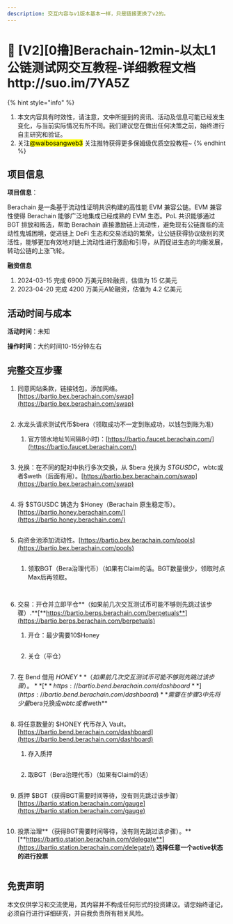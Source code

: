```yaml
---
description: 交互内容与v1版本基本一样，只是链接更换了v2的。
---
```


# 🐻 \[V2]\[0撸]Berachain-12min-以太L1公链测试网交互教程-详细教程文档http://suo.im/7YA5Z



{% hint style="info" %}
1. 本文内容具有时效性，请注意，文中所提到的资讯、活动及信息可能已经发生变化，与当前实际情况有所不同。我们建议您在做出任何决策之前，始终进行自主研究和验证。
2. 关注<mark style="background-color:yellow;">@waibosangweb3</mark> 关注推特获得更多保姆级优质空投教程\~
{% endhint %}

## **项目信息**

**项目信息**：

Berachain 是一条基于流动性证明共识构建的高性能 EVM 兼容公链。EVM 兼容性使得 Berachain 能够广泛地集成已经成熟的 EVM 生态。PoL 共识能够通过 BGT 排放和贿选，帮助 Berachain 直接激励链上流动性，避免现有公链面临的流动性鬼城困境，促进链上 DeFi 生态和交易活动的繁荣，让公链获得协议级别的灵活性，能够更加有效地对链上流动性进行激励和引导，从而促进生态的均衡发展，转动公链的上涨飞轮。

**融资信息**

1. 2024-03-15 完成 6900 万美元B轮融资，估值为 15 亿美元
2. 2023-04-20 完成 4200 万美元A轮融资，估值为 4.2 亿美元

## 活动时间与成本

**活动时间**：未知

**操作时间**：大约时间10-15分钟左右

## 完整交互步骤

1.  同意网站条款，链接钱包，添加网络。[https://bartio.bex.berachain.com/swap](https://bartio.bex.berachain.com/swap)

    <figure><img src="../.gitbook/assets/image (6) (1).png" alt=""><figcaption></figcaption></figure>
2. 水龙头请求测试代币$bera（领取成功不一定到账成功，以钱包到账为准）
   1.  官方领水地址1(间隔8小时)：[https://bartio.faucet.berachain.com/](https://bartio.faucet.berachain.com/)

       <figure><img src="../.gitbook/assets/image (7) (1).png" alt=""><figcaption></figcaption></figure>
3.  兑换：在不同的配对中执行多次交换，从 $bera 兑换为 $STGUSDC，$wbtc或者$weth（后面有用）。[https://bartio.bex.berachain.com/swap](https://bartio.bex.berachain.com/swap)

    <figure><img src="../.gitbook/assets/image (8) (1).png" alt=""><figcaption></figcaption></figure>
4.  将 $STGUSDC 铸造为 $Honey（Berachain 原生稳定币）。[https://bartio.honey.berachain.com/](https://bartio.honey.berachain.com/)

    <figure><img src="../.gitbook/assets/image (9) (1).png" alt=""><figcaption></figcaption></figure>
5.  向资金池添加流动性。[https://bartio.bex.berachain.com/pools](https://bartio.bex.berachain.com/pools)

    <figure><img src="../.gitbook/assets/image (10) (1).png" alt=""><figcaption></figcaption></figure>

    1.  领取BGT（Bera治理代币）（如果有Claim的话。BGT数量很少，领取时点Max后再领取。

        <figure><img src="../.gitbook/assets/image (11) (1).png" alt=""><figcaption></figcaption></figure>



    <figure><img src="../.gitbook/assets/image (12) (1).png" alt=""><figcaption></figcaption></figure>
6.  交易：开仓并立即平仓**（如果前几次交互测试币可能不够则先跳过该步骤）.**[**https://bartio.berps.berachain.com/berpetuals**](https://bartio.berps.berachain.com/berpetuals)

    1.  开仓：最少需要10$Honey

        <figure><img src="../.gitbook/assets/image (13) (1).png" alt=""><figcaption></figcaption></figure>
    2. 关仓（平仓）

    <figure><img src="../.gitbook/assets/image (14) (1).png" alt=""><figcaption></figcaption></figure>
7.  在 Bend 借用 $HONEY**（如果前几次交互测试币可能不够则先跳过该步骤）。**[**https://bartio.bend.berachain.com/dashboard**](https://bartio.bend.berachain.com/dashboard)**需要在步骤3中先将少量$bera兑换成$wbtc或者$weth**

    <figure><img src="../.gitbook/assets/image (15) (1).png" alt=""><figcaption></figcaption></figure>
8. 将任意数量的 $HONEY 代币存入 Vault。[https://bartio.bend.berachain.com/dashboard](https://bartio.bend.berachain.com/dashboard)
   1.  存入质押

       <figure><img src="../.gitbook/assets/image (16) (1).png" alt=""><figcaption></figcaption></figure>
   2.  取BGT（Bera治理代币）（如果有Claim的话）

       <figure><img src="../.gitbook/assets/image (25).png" alt=""><figcaption></figcaption></figure>
9.  质押 $BGT（获得BGT需要时间等待，没有则先跳过该步骤）[https://bartio.station.berachain.com/gauge](https://bartio.station.berachain.com/gauge)

    <figure><img src="../.gitbook/assets/image (1) (1) (1) (1).png" alt=""><figcaption></figcaption></figure>
10. 投票治理**（获得BGT需要时间等待，没有则先跳过该步骤）。**[**https://bartio.station.berachain.com/delegate**](https://bartio.station.berachain.com/delegate)\
    **选择任意一个active状态的进行投票**

    <figure><img src="../.gitbook/assets/image (2) (1).png" alt=""><figcaption></figcaption></figure>

## 免责声明 <a href="#mian-ze-sheng-ming" id="mian-ze-sheng-ming"></a>

本文仅供学习和交流使用，其内容并不构成任何形式的投资建议。请您始终谨记，必须自行进行详细研究，并自我负责所有相关风险。

